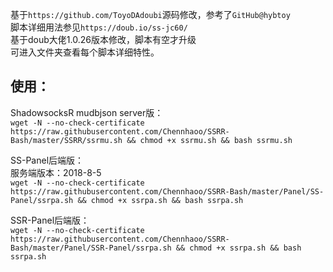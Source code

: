 基于`https://github.com/ToyoDAdoubi`源码修改，参考了`GitHub@hybtoy`<br>
脚本详细用法参见`https://doub.io/ss-jc60/`<br>
基于doub大佬1.0.26版本修改，脚本有空才升级<br>
可进入文件夹查看每个脚本详细特性。<br>

使用：
-----

ShadowsocksR mudbjson server版：<br>
`wget -N --no-check-certificate https://raw.githubusercontent.com/Chennhaoo/SSRR-Bash/master/SSRR/ssrmu.sh && chmod +x ssrmu.sh && bash ssrmu.sh`


SS-Panel后端版：<br>
服务端版本：2018-8-5<br>
`wget -N --no-check-certificate https://raw.githubusercontent.com/Chennhaoo/SSRR-Bash/master/Panel/SS-Panel/ssrpa.sh && chmod +x ssrpa.sh && bash ssrpa.sh`


SSR-Panel后端版：<br>
`wget -N --no-check-certificate https://raw.githubusercontent.com/Chennhaoo/SSRR-Bash/master/Panel/SSR-Panel/ssrpa.sh && chmod +x ssrpa.sh && bash ssrpa.sh`

